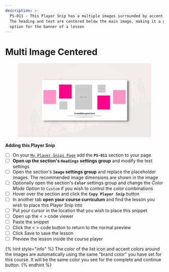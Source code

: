 ```yaml
---
description: >-
  PS-011 - This Player Snip has a multiple images surrounded by accent color.
  The heading and text are centered below the main image, making it a great
  option for the banner of a lesson
---
```


# Multi Image Centered

<figure><img src="../../.gitbook/assets/164072custom_site_themesid8TUGZG.jpeg" alt=""><figcaption></figcaption></figure>

**Adding this Player Snip**

* [ ] On your [`My Player Snips Page`](../../how-to-guides.md#how-to-create-a-my-snips-page) add the **`PS-011`** section to your page
* [ ] **Open up the section's `Headings` settings group** and modify the text settings&#x20;
* [ ] Open the section's **`Image` settings group** and replace the placeholder images. The recommended image dimensions are shown in the image
* [ ] Optionally open the section's **`Color`** settings group and change the _Color Mode Option_ to `Custom` if you wish to control the color combinations
* [ ] Hover over the section and click the **`Copy Player Snip`** button
* [ ] In another tab **open your course curriculum** and find the lesson you wish to place this Player Snip into
* [ ] Put your cursor in the location that you wish to place this snippet&#x20;
* [ ] Open up the < > code viewer
* [ ] Paste the snippet
* [ ] Click the < > code button to return to the normal preview
* [ ] Click Save to save the lesson
* [ ] Preview the lesson inside the course player

{% hint style="info" %}
The color of the list icon and accent colors around the images are automatically using the same "brand color" you have set for this course. It will be the same color you see for the complete and continue button.
{% endhint %}

##
